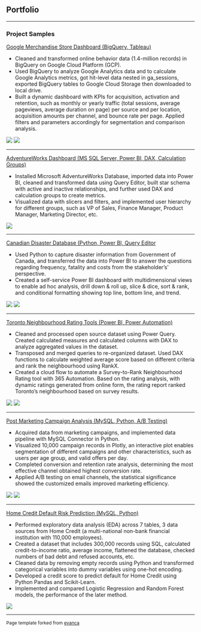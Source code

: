 ## Portfolio

---

### Project Samples

[Google Merchandise Store Dashboard (BigQuery, Tableau)](https://public.tableau.com/app/profile/empfu/viz/GoogleMerchandiseStoreDashboard_16651030161410/GoogleAnalyticsDashboard)
- Cleaned and transformed online behavior data (1.4-million records) in BigQuery on Google Cloud Platform (GCP).
- Used BigQuery to analyze Google Analytics data and to calculate Google Analytics metrics, got hit-level data nested in ga_sessions, exported BigQuery tables to Google Cloud Storage then downloaded to local drive.
- Built a dynamic dashboard with KPIs for acquisition, activation and retention, such as monthly or yearly traffic (total sessions, average pageviews, average duration on page) per source and per location, acquisition amounts per channel, and bounce rate per page. Applied filters and parameters accordingly for segmentation and comparison analysis.


<img src="images/GMS Dashboard 1.png?raw=true"/>
<img src="images/GMS Dashboard 2.png?raw=true"/>

---
[AdventureWorks Dashboard (MS SQL Server, Power BI, DAX, Calculation Groups)](https://github.com/empfudata/Projects/tree/main/Power%20BI%20-%20Adventure%20Works)
- Installed Microsoft AdventureWorks Database, imported data into Power BI, cleaned and transformed data using Query Editor, built star schema with active and inactive relationships, and further used DAX and calculation groups to create metrics.
- Visualized data with slicers and filters, and implemented user hierarchy for different groups, such as VP of Sales, Finance Manager, Product Manager, Marketing Director, etc.


<img src="images/AW Dashboard.png?raw=true"/>

---
[Canadian Disaster Database (Python, Power BI, Query Editor](https://github.com/empfudata/Projects/tree/main/Power%20BI%20-%20Canada%20Disaster%20Database)
- Used Python to capture disaster information from Government of Canada, and transferred the data into Power BI to answer the questions regarding frequency, fatality and costs from the stakeholder’s’ perspective.
-	Created a self-service Power BI dashboard with multidimensional views to enable ad hoc analysis, drill down & roll up, slice & dice, sort & rank, and conditional formatting showing top line, bottom line, and trend.


<img src="images/CDD Dashboard 1.png?raw=true"/>
<img src="images/CDD Dashboard 2.png?raw=true"/>

---
[Toronto Neighbourhood Rating Tools (Power BI, Power Automation)](https://github.com/empfudata/Projects/tree/main/Power%20BI%20-%20Toronto%20Neighbourhood%20Rating%20Tools)
-	Cleaned and processed open source dataset using Power Query. Created calculated measures and calculated columns with DAX to analyze aggregated values in the dataset.
- Transposed and merged queries to re-organized dataset. Used DAX functions to calculate weighted average score based on different criteria and rank the neighbourhood using RankX.
- Created a cloud flow to automate a Survey-to-Rank Neighbourhood Rating tool with 365 Automation. Based on the rating analysis, with dynamic ratings generated from online form, the rating report ranked Toronto’s neighbourhood based on survey results.

<img src="images/Toronto Neighborhood 1.png?raw=true"/>
<img src="images/Toronto Neighborhood 2.png?raw=true"/>

---
[Post Marketing Campaign Analysis (MySQL, Python, A/B Testing)](https://github.com/empfudata/Projects/tree/main/Python%20-%20Post%20Campaign%20Analytics)
- Acquired data from marketing campaigns, and implemented data pipeline with MySQL Connector in Python.
- Visualized 10,000 campaign records in Plotly, an interactive plot enables segmentation of different campaigns and other characteristics, such as users per age group, and valid offers per day.
- Completed conversion and retention rate analysis, determining the most effective channel obtained highest conversion rate.
- Applied A/B testing on email channels, the statistical significance showed the customized emails improved marketing efficiency.


<img src="images/Post Campaign 1.png?raw=true"/>
<img src="images/Post Campaign 2.png?raw=true"/>

---
[Home Credit Default Risk Prediction (MySQL, Python)](https://github.com/empfudata/Projects/tree/main/Python%20-%20Home%20Credit%20Default%20Risk%20Prediction%20)
- Performed exploratory data analysis (EDA) across 7 tables, 3 data sources from Home Credit (a multi-national non-bank financial institution with 110,000 employees).
- Created a dataset that includes 300,000 records using SQL, calculated credit-to-income ratio, average income, flattened the database, checked numbers of bad debt and refused accounts, etc.
- Cleaned data by removing empty records using Python and transformed categorical variables into dummy variables using one-hot encoding.
- Developed a credit score to predict default for Home Credit using Python Pandas and Scikit-Learn.
- Implemented and compared Logistic Regression and Random Forest models, the performance of the later method.


<img src="images/Home Credit.png?raw=true"/>


---
<p style="font-size:12px">Page template forked from <a href="https://github.com/evanca/quick-portfolio">evanca</a></p>
<!-- Remove above link if you don't want to attibute -->
